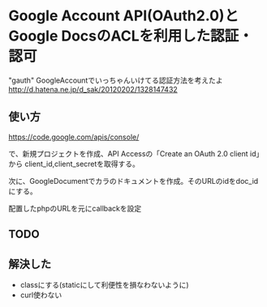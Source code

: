 # Google Account API(OAuth2.0)とGoogle DocsのACLを利用した認証・認可

"gauth" GoogleAccountでいっちゃんいけてる認証方法を考えたよ
http://d.hatena.ne.jp/d_sak/20120202/1328147432

## 使い方

https://code.google.com/apis/console/

で、新規プロジェクトを作成、API Accessの「Create an OAuth 2.0 client id」から
client_id,client_secretを取得する。

次に、GoogleDocumentでカラのドキュメントを作成。そのURLのidをdoc_idにする。

配置したphpのURLを元にcallbackを設定

## TODO 

## 解決した
+ classにする(staticにして利便性を損なわないように)
+ curl使わない
